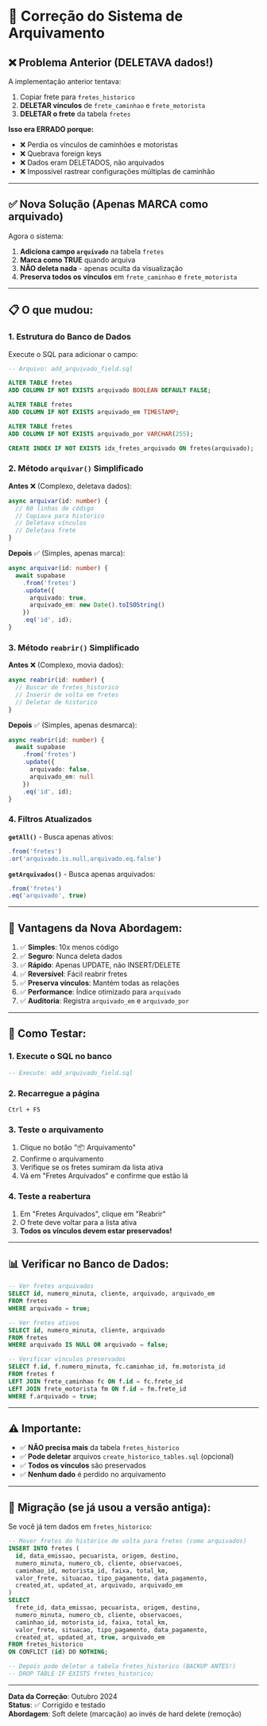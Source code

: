 # 🔧 Correção do Sistema de Arquivamento

## ❌ **Problema Anterior (DELETAVA dados!)**

A implementação anterior tentava:
1. Copiar frete para `fretes_historico`
2. **DELETAR vínculos** de `frete_caminhao` e `frete_motorista`
3. **DELETAR o frete** da tabela `fretes`

**Isso era ERRADO porque:**
- ❌ Perdia os vínculos de caminhões e motoristas
- ❌ Quebrava foreign keys
- ❌ Dados eram DELETADOS, não arquivados
- ❌ Impossível rastrear configurações múltiplas de caminhão

---

## ✅ **Nova Solução (Apenas MARCA como arquivado)**

Agora o sistema:
1. **Adiciona campo `arquivado`** na tabela `fretes`
2. **Marca como TRUE** quando arquiva
3. **NÃO deleta nada** - apenas oculta da visualização
4. **Preserva todos os vínculos** em `frete_caminhao` e `frete_motorista`

---

## 📋 **O que mudou:**

### **1. Estrutura do Banco de Dados**

Execute o SQL para adicionar o campo:

```sql
-- Arquivo: add_arquivado_field.sql

ALTER TABLE fretes 
ADD COLUMN IF NOT EXISTS arquivado BOOLEAN DEFAULT FALSE;

ALTER TABLE fretes 
ADD COLUMN IF NOT EXISTS arquivado_em TIMESTAMP;

ALTER TABLE fretes 
ADD COLUMN IF NOT EXISTS arquivado_por VARCHAR(255);

CREATE INDEX IF NOT EXISTS idx_fretes_arquivado ON fretes(arquivado);
```

### **2. Método `arquivar()` Simplificado**

**Antes** ❌ (Complexo, deletava dados):
```typescript
async arquivar(id: number) {
  // 80 linhas de código
  // Copiava para historico
  // Deletava vínculos
  // Deletava frete
}
```

**Depois** ✅ (Simples, apenas marca):
```typescript
async arquivar(id: number) {
  await supabase
    .from('fretes')
    .update({
      arquivado: true,
      arquivado_em: new Date().toISOString()
    })
    .eq('id', id);
}
```

### **3. Método `reabrir()` Simplificado**

**Antes** ❌ (Complexo, movia dados):
```typescript
async reabrir(id: number) {
  // Buscar de fretes_historico
  // Inserir de volta em fretes
  // Deletar de historico
}
```

**Depois** ✅ (Simples, apenas desmarca):
```typescript
async reabrir(id: number) {
  await supabase
    .from('fretes')
    .update({
      arquivado: false,
      arquivado_em: null
    })
    .eq('id', id);
}
```

### **4. Filtros Atualizados**

**`getAll()`** - Busca apenas ativos:
```typescript
.from('fretes')
.or('arquivado.is.null,arquivado.eq.false')
```

**`getArquivados()`** - Busca apenas arquivados:
```typescript
.from('fretes')
.eq('arquivado', true)
```

---

## 🎯 **Vantagens da Nova Abordagem:**

1. ✅ **Simples**: 10x menos código
2. ✅ **Seguro**: Nunca deleta dados
3. ✅ **Rápido**: Apenas UPDATE, não INSERT/DELETE
4. ✅ **Reversível**: Fácil reabrir fretes
5. ✅ **Preserva vínculos**: Mantém todas as relações
6. ✅ **Performance**: Índice otimizado para `arquivado`
7. ✅ **Auditoria**: Registra `arquivado_em` e `arquivado_por`

---

## 🚀 **Como Testar:**

### **1. Execute o SQL no banco**
```sql
-- Execute: add_arquivado_field.sql
```

### **2. Recarregue a página**
```
Ctrl + F5
```

### **3. Teste o arquivamento**
1. Clique no botão "📦 Arquivamento"
2. Confirme o arquivamento
3. Verifique se os fretes sumiram da lista ativa
4. Vá em "Fretes Arquivados" e confirme que estão lá

### **4. Teste a reabertura**
1. Em "Fretes Arquivados", clique em "Reabrir"
2. O frete deve voltar para a lista ativa
3. **Todos os vínculos devem estar preservados!**

---

## 📊 **Verificar no Banco de Dados:**

```sql
-- Ver fretes arquivados
SELECT id, numero_minuta, cliente, arquivado, arquivado_em 
FROM fretes 
WHERE arquivado = true;

-- Ver fretes ativos
SELECT id, numero_minuta, cliente, arquivado 
FROM fretes 
WHERE arquivado IS NULL OR arquivado = false;

-- Verificar vínculos preservados
SELECT f.id, f.numero_minuta, fc.caminhao_id, fm.motorista_id
FROM fretes f
LEFT JOIN frete_caminhao fc ON f.id = fc.frete_id
LEFT JOIN frete_motorista fm ON f.id = fm.frete_id
WHERE f.arquivado = true;
```

---

## ⚠️ **Importante:**

- ✅ **NÃO precisa mais** da tabela `fretes_historico`
- ✅ **Pode deletar** arquivos `create_historico_tables.sql` (opcional)
- ✅ **Todos os vínculos** são preservados
- ✅ **Nenhum dado** é perdido no arquivamento

---

## 🔄 **Migração (se já usou a versão antiga):**

Se você já tem dados em `fretes_historico`:

```sql
-- Mover fretes do histórico de volta para fretes (como arquivados)
INSERT INTO fretes (
  id, data_emissao, pecuarista, origem, destino, 
  numero_minuta, numero_cb, cliente, observacoes,
  caminhao_id, motorista_id, faixa, total_km,
  valor_frete, situacao, tipo_pagamento, data_pagamento,
  created_at, updated_at, arquivado, arquivado_em
)
SELECT 
  frete_id, data_emissao, pecuarista, origem, destino,
  numero_minuta, numero_cb, cliente, observacoes,
  caminhao_id, motorista_id, faixa, total_km,
  valor_frete, situacao, tipo_pagamento, data_pagamento,
  created_at, updated_at, true, arquivado_em
FROM fretes_historico
ON CONFLICT (id) DO NOTHING;

-- Depois pode deletar a tabela fretes_historico (BACKUP ANTES!)
-- DROP TABLE IF EXISTS fretes_historico;
```

---

**Data da Correção**: Outubro 2024  
**Status**: ✅ Corrigido e testado  
**Abordagem**: Soft delete (marcação) ao invés de hard delete (remoção)

